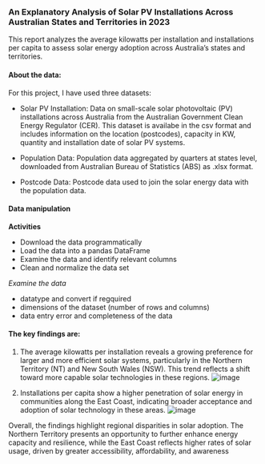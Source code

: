 ### An Explanatory Analysis of Solar PV Installations Across Australian States and Territories in 2023

This report analyzes the average kilowatts per installation and installations per capita to assess solar energy adoption across Australia’s states and territories.

#### About the data:

For this project, I have used three datasets:

- Solar PV Installation: Data on small-scale solar photovoltaic (PV) installations across Australia from the Australian Government Clean Energy Regulator (CER). This dataset is availabe in the csv format and includes information on the location (postcodes), capacity in KW, quantity and installation date of solar PV systems.
  
- Population Data: Population data aggregated by quarters at states level, downloaded from Australian Bureau of Statistics (ABS) as .xlsx format.
  
- Postcode Data: Postcode data used to join the solar energy data with the population data.

#### Data manipulation
**Activities** 
- Download the data programmatically
- Load the data into a pandas DataFrame
- Examine the data and identify relevant columns
- Clean and normalize the data set

_Examine the data_
- datatype and convert if regquired
- dimensions of the dataset (number of rows and columns)
- data entry error and completeness of the data

#### The key findings are:

1.  The average kilowatts per installation reveals a growing preference for larger and more efficient solar systems, particularly in the Northern Territory (NT) and New South Wales (NSW). This trend reflects a shift toward more capable solar technologies in these regions.
![image](https://github.com/user-attachments/assets/af7bf421-4921-4b4d-a1c3-0c8fa0d13047)

2. Installations per capita show a higher penetration of solar energy in communities along the East Coast, indicating broader acceptance and adoption of solar technology in these areas.
![image](https://github.com/user-attachments/assets/159dc717-dfa9-47f3-a670-c326d6474a52)

Overall, the findings highlight regional disparities in solar adoption. The Northern Territory presents an opportunity to further enhance energy capacity and resilience, while the East Coast reflects higher rates of solar usage, driven by greater accessibility, affordability, and awareness
